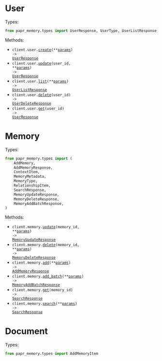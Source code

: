 # User

Types:

```python
from papr_memory.types import UserResponse, UserType, UserListResponse, UserDeleteResponse
```

Methods:

- <code title="post /v1/user">client.user.<a href="./src/papr_memory/resources/user.py">create</a>(\*\*<a href="src/papr_memory/types/user_create_params.py">params</a>) -> <a href="./src/papr_memory/types/user_response.py">UserResponse</a></code>
- <code title="put /v1/user/{user_id}">client.user.<a href="./src/papr_memory/resources/user.py">update</a>(user_id, \*\*<a href="src/papr_memory/types/user_update_params.py">params</a>) -> <a href="./src/papr_memory/types/user_response.py">UserResponse</a></code>
- <code title="get /v1/user">client.user.<a href="./src/papr_memory/resources/user.py">list</a>(\*\*<a href="src/papr_memory/types/user_list_params.py">params</a>) -> <a href="./src/papr_memory/types/user_list_response.py">UserListResponse</a></code>
- <code title="delete /v1/user/{user_id}">client.user.<a href="./src/papr_memory/resources/user.py">delete</a>(user_id) -> <a href="./src/papr_memory/types/user_delete_response.py">UserDeleteResponse</a></code>
- <code title="get /v1/user/{user_id}">client.user.<a href="./src/papr_memory/resources/user.py">get</a>(user_id) -> <a href="./src/papr_memory/types/user_response.py">UserResponse</a></code>

# Memory

Types:

```python
from papr_memory.types import (
    AddMemory,
    AddMemoryResponse,
    ContextItem,
    MemoryMetadata,
    MemoryType,
    RelationshipItem,
    SearchResponse,
    MemoryUpdateResponse,
    MemoryDeleteResponse,
    MemoryAddBatchResponse,
)
```

Methods:

- <code title="put /v1/memory/{memory_id}">client.memory.<a href="./src/papr_memory/resources/memory.py">update</a>(memory_id, \*\*<a href="src/papr_memory/types/memory_update_params.py">params</a>) -> <a href="./src/papr_memory/types/memory_update_response.py">MemoryUpdateResponse</a></code>
- <code title="delete /v1/memory/{memory_id}">client.memory.<a href="./src/papr_memory/resources/memory.py">delete</a>(memory_id, \*\*<a href="src/papr_memory/types/memory_delete_params.py">params</a>) -> <a href="./src/papr_memory/types/memory_delete_response.py">MemoryDeleteResponse</a></code>
- <code title="post /v1/memory">client.memory.<a href="./src/papr_memory/resources/memory.py">add</a>(\*\*<a href="src/papr_memory/types/memory_add_params.py">params</a>) -> <a href="./src/papr_memory/types/add_memory_response.py">AddMemoryResponse</a></code>
- <code title="post /v1/memory/batch">client.memory.<a href="./src/papr_memory/resources/memory.py">add_batch</a>(\*\*<a href="src/papr_memory/types/memory_add_batch_params.py">params</a>) -> <a href="./src/papr_memory/types/memory_add_batch_response.py">MemoryAddBatchResponse</a></code>
- <code title="get /v1/memory/{memory_id}">client.memory.<a href="./src/papr_memory/resources/memory.py">get</a>(memory_id) -> <a href="./src/papr_memory/types/search_response.py">SearchResponse</a></code>
- <code title="post /v1/memory/search">client.memory.<a href="./src/papr_memory/resources/memory.py">search</a>(\*\*<a href="src/papr_memory/types/memory_search_params.py">params</a>) -> <a href="./src/papr_memory/types/search_response.py">SearchResponse</a></code>

# Document

Types:

```python
from papr_memory.types import AddMemoryItem
```
